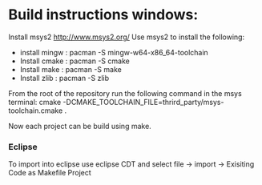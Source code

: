 # Build instructions windows:
Install msys2 http://www.msys2.org/
Use msys2 to install the following:
* install mingw : pacman -S mingw-w64-x86_64-toolchain 
* Install cmake : pacman -S cmake
* Install make : pacman -S make
* Install zlib : pacman -S zlib

From the root of the repository run the following command in the msys terminal:
    cmake -DCMAKE_TOOLCHAIN_FILE=thrird_party/msys-toolchain.cmake .

Now each project can be build using make.

### Eclipse
To import into eclipse use eclipse CDT and select 
file -> import -> Exisiting Code as Makefile Project